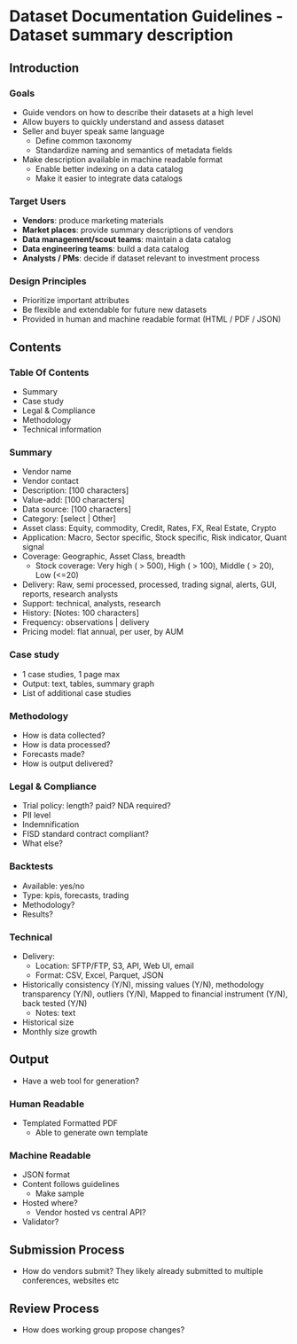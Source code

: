 # Dataset Documentation Guidelines - Dataset summary description

## Introduction

### Goals

* Guide vendors on how to describe their datasets at a high level
* Allow buyers to quickly understand and assess dataset
* Seller and buyer speak same language
	* Define common taxonomy 
	* Standardize naming and semantics of metadata fields
* Make description available in machine readable format
	* Enable better indexing on a data catalog
	* Make it easier to integrate data catalogs

### Target Users

* **Vendors**: produce marketing materials
* **Market places**: provide summary descriptions of vendors
* **Data management/scout teams**: maintain a data catalog
* **Data engineering teams**: build a data catalog  
* **Analysts / PMs**: decide if dataset relevant to investment process

### Design Principles

* Prioritize important attributes
* Be flexible and extendable for future new datasets
* Provided in human and machine readable format (HTML / PDF / JSON)

## Contents

### Table Of Contents

* Summary
* Case study
* Legal & Compliance
* Methodology
* Technical information

### Summary

* Vendor name
* Vendor contact
* Description: [100 characters]
* Value-add: [100 characters]
* Data source: [100 characters]
* Category: [select | Other]
* Asset class: Equity, commodity, Credit, Rates, FX, Real Estate, Crypto
* Application: Macro, Sector specific, Stock specific, Risk indicator, Quant signal
* Coverage: Geographic, Asset Class, breadth
	* Stock coverage: Very high ( > 500), High ( > 100), Middle ( > 20), Low (<=20)
* Delivery: Raw, semi processed, processed, trading signal, alerts, GUI, reports, research analysts
* Support: technical, analysts, research
* History: [Notes: 100 characters]
* Frequency: observations | delivery 
* Pricing model: flat annual, per user, by AUM

### Case study

* 1 case studies, 1 page max
* Output: text, tables, summary graph
* List of additional case studies

### Methodology

* How is data collected?
* How is data processed?
* Forecasts made?
* How is output delivered?

### Legal & Compliance

* Trial policy: length? paid? NDA required?
* PII level
* Indemnification
* FISD standard contract compliant?
* What else?

### Backtests 

* Available: yes/no
* Type: kpis, forecasts, trading
* Methodology?
* Results?

### Technical 

* Delivery:
	* Location: SFTP/FTP,  S3, API, Web UI, email
	* Format: CSV, Excel, Parquet, JSON
* Historically consistency (Y/N), missing values (Y/N), methodology transparency (Y/N), outliers (Y/N), Mapped to financial instrument (Y/N), back tested (Y/N)
	* Notes: text
* Historical size
* Monthly size growth


## Output

* Have a web tool for generation?

### Human Readable

* Templated Formatted PDF
	* Able to generate own template

### Machine Readable

* JSON format
* Content follows guidelines
	* Make sample
* Hosted where?
	* Vendor hosted vs central API?
* Validator?

## Submission Process

* How do vendors submit? They likely already submitted to multiple conferences, websites etc

## Review Process

* How does working group propose changes?
